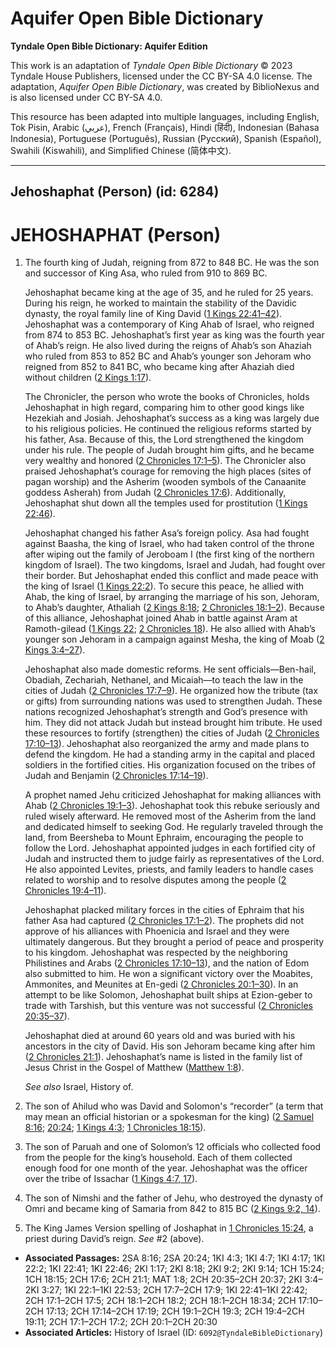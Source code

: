 # Aquifer Open Bible Dictionary

**Tyndale Open Bible Dictionary: Aquifer Edition**

This work is an adaptation of *Tyndale Open Bible Dictionary* © 2023 Tyndale House Publishers, licensed under the CC BY\-SA 4\.0 license. The adaptation, *Aquifer Open Bible Dictionary*, was created by BiblioNexus and is also licensed under CC BY\-SA 4\.0\.

This resource has been adapted into multiple languages, including English, Tok Pisin, Arabic (عربي), French (Français), Hindi (हिंदी), Indonesian (Bahasa Indonesia), Portuguese (Português), Russian (Русский), Spanish (Español), Swahili (Kiswahili), and Simplified Chinese (简体中文).



--------------------------------

## Jehoshaphat (Person) (id: 6284)

JEHOSHAPHAT (Person)
====================

1. The fourth king of Judah, reigning from 872 to 848 BC. He was the son and successor of King Asa, who ruled from 910 to 869 BC.

    Jehoshaphat became king at the age of 35, and he ruled for 25 years. During his reign, he worked to maintain the stability of the Davidic dynasty, the royal family line of King David ([1 Kings 22:41–42](https://ref.ly/1Kgs22:41-1Kgs22:42)). Jehoshaphat was a contemporary of King Ahab of Israel, who reigned from 874 to 853 BC. Jehoshaphat’s first year as king was the fourth year of Ahab’s reign. He also lived during the reigns of Ahab’s son Ahaziah who ruled from 853 to 852 BC and Ahab’s younger son Jehoram who reigned from 852 to 841 BC, who became king after Ahaziah died without children ([2 Kings 1:17](https://ref.ly/2Kgs1:17)).

    The Chronicler, the person who wrote the books of Chronicles, holds Jehoshaphat in high regard, comparing him to other good kings like Hezekiah and Josiah. Jehoshaphat’s success as a king was largely due to his religious policies. He continued the religious reforms started by his father, Asa. Because of this, the Lord strengthened the kingdom under his rule. The people of Judah brought him gifts, and he became very wealthy and honored ([2 Chronicles 17:1–5](https://ref.ly/2Chr17:1-2Chr17:5)). The Chronicler also praised Jehoshaphat’s courage for removing the high places (sites of pagan worship) and the Asherim (wooden symbols of the Canaanite goddess Asherah) from Judah ([2 Chronicles 17:6](https://ref.ly/2Chr17:6)). Additionally, Jehoshaphat shut down all the temples used for prostitution ([1 Kings 22:46](https://ref.ly/1Kgs22:46)).

    Jehoshaphat changed his father Asa’s foreign policy. Asa had fought against Baasha, the king of Israel, who had taken control of the throne after wiping out the family of Jeroboam I (the first king of the northern kingdom of Israel). The two kingdoms, Israel and Judah, had fought over their border. But Jehoshaphat ended this conflict and made peace with the king of Israel ([1 Kings 22:2](https://ref.ly/1Kgs22:2)). To secure this peace, he allied with Ahab, the king of Israel, by arranging the marriage of his son, Jehoram, to Ahab’s daughter, Athaliah ([2 Kings 8:18](https://ref.ly/2Kgs8:18); [2 Chronicles 18:1–2](https://ref.ly/2Chr18:1-2Chr18:2)). Because of this alliance, Jehoshaphat joined Ahab in battle against Aram at Ramoth\-gilead ([1 Kings 22](https://ref.ly/1Kgs22:1-1Kgs22:53); [2 Chronicles 18](https://ref.ly/2Chr18:1-2Chr18:34)). He also allied with Ahab’s younger son Jehoram in a campaign against Mesha, the king of Moab ([2 Kings 3:4–27](https://ref.ly/2Kgs3:4-2Kgs3:27)).

    Jehoshaphat also made domestic reforms. He sent officials—Ben\-hail, Obadiah, Zechariah, Nethanel, and Micaiah—to teach the law in the cities of Judah ([2 Chronicles 17:7–9](https://ref.ly/2Chr17:7-2Chr17:9)). He organized how the tribute (tax or gifts) from surrounding nations was used to strengthen Judah. These nations recognized Jehoshaphat’s strength and God’s presence with him. They did not attack Judah but instead brought him tribute. He used these resources to fortify (strengthen) the cities of Judah ([2 Chronicles 17:10–13](https://ref.ly/2Chr17:10-2Chr17:13)). Jehoshaphat also reorganized the army and made plans to defend the kingdom. He had a standing army in the capital and placed soldiers in the fortified cities. His organization focused on the tribes of Judah and Benjamin ([2 Chronicles 17:14–19](https://ref.ly/2Chr17:14-2Chr17:19)).

    A prophet named Jehu criticized Jehoshaphat for making alliances with Ahab ([2 Chronicles 19:1–3](https://ref.ly/2Chr19:1-2Chr19:3)). Jehoshaphat took this rebuke seriously and ruled wisely afterward. He removed most of the Asherim from the land and dedicated himself to seeking God. He regularly traveled through the land, from Beersheba to Mount Ephraim, encouraging the people to follow the Lord. Jehoshaphat appointed judges in each fortified city of Judah and instructed them to judge fairly as representatives of the Lord. He also appointed Levites, priests, and family leaders to handle cases related to worship and to resolve disputes among the people ([2 Chronicles 19:4–11](https://ref.ly/2Chr19:4-2Chr19:11)).

    Jehoshaphat placked military forces in the cities of Ephraim that his father Asa had captured ([2 Chronicles 17:1–2](https://ref.ly/2Chr17:1-2Chr17:2)). The prophets did not approve of his alliances with Phoenicia and Israel and they were ultimately dangerous. But they brought a period of peace and prosperity to his kingdom. Jehoshaphat was respected by the neighboring Philistines and Arabs ([2 Chronicles 17:10–13](https://ref.ly/2Chr17:10-2Chr17:13)), and the nation of Edom also submitted to him. He won a significant victory over the Moabites, Ammonites, and Meunites at En\-gedi ([2 Chronicles 20:1–30](https://ref.ly/2Chr20:1-2Chr20:30)). In an attempt to be like Solomon, Jehoshaphat built ships at Ezion\-geber to trade with Tarshish, but this venture was not successful ([2 Chronicles 20:35–37](https://ref.ly/2Chr20:35-2Chr20:37)).

    Jehoshaphat died at around 60 years old and was buried with his ancestors in the city of David. His son Jehoram became king after him ([2 Chronicles 21:1](https://ref.ly/2Chr21:1)). Jehoshaphat’s name is listed in the family list of Jesus Christ in the Gospel of Matthew ([Matthew 1:8](https://ref.ly/Matt1:8)).

    *See also* Israel, History of.

2. The son of Ahilud who was David and Solomon's “recorder” (a term that may mean an official historian or a spokesman for the king) ([2 Samuel 8:16](https://ref.ly/2Sam8:16); [20:24](https://ref.ly/2Sam20:24); [1 Kings 4:3](https://ref.ly/1Kgs4:3); [1 Chronicles 18:15](https://ref.ly/1Chr18:15)).
3. The son of Paruah and one of Solomon’s 12 officials who collected food from the people for the king’s household. Each of them collected enough food for one month of the year. Jehoshaphat was the officer over the tribe of Issachar ([1 Kings 4:7, 17](https://ref.ly/1Kgs4:7,1Kgs4:17)).
4. The son of Nimshi and the father of Jehu, who destroyed the dynasty of Omri and became king of Samaria from 842 to 815 BC ([2 Kings 9:2, 14](https://ref.ly/2Kgs9:2,2Kgs9:14)).
5. The King James Version spelling of Joshaphat in [1 Chronicles 15:24](https://ref.ly/1Chr15:24), a priest during David’s reign. *See* \#2 (above).

* **Associated Passages:** 2SA 8:16; 2SA 20:24; 1KI 4:3; 1KI 4:7; 1KI 4:17; 1KI 22:2; 1KI 22:41; 1KI 22:46; 2KI 1:17; 2KI 8:18; 2KI 9:2; 2KI 9:14; 1CH 15:24; 1CH 18:15; 2CH 17:6; 2CH 21:1; MAT 1:8; 2CH 20:35–2CH 20:37; 2KI 3:4–2KI 3:27; 1KI 22:1–1KI 22:53; 2CH 17:7–2CH 17:9; 1KI 22:41–1KI 22:42; 2CH 17:1–2CH 17:5; 2CH 18:1–2CH 18:2; 2CH 18:1–2CH 18:34; 2CH 17:10–2CH 17:13; 2CH 17:14–2CH 17:19; 2CH 19:1–2CH 19:3; 2CH 19:4–2CH 19:11; 2CH 17:1–2CH 17:2; 2CH 20:1–2CH 20:30
* **Associated Articles:** History of Israel (ID: `6092@TyndaleBibleDictionary`)

